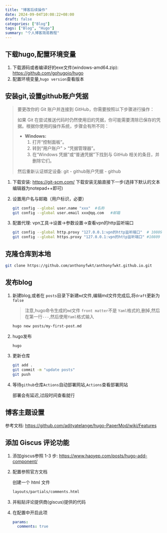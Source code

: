 ```yaml
---
title: "博客后续操作"
date: 2024-09-04T10:08:22+08:00
draft: false
categories: ["Blog"]
tags: ["Blog", "Hugo"]
summary: "个人博客简易教程"
---
```


## 下载hugo,配置环境变量

1. 下载源码或者编译好的exe文件(windows-amd64.zip): https://github.com/gohugoio/hugo  
2. 配置环境变量,`hugo version`查看版本

## 安装git,设置github账户凭据

> 要更改你的 Git 账户并连接到 GitHub，你需要按照以下步骤进行操作：
>
> 如果 Git 在尝试推送代码时仍然使用旧的凭据，你可能需要清除已保存的凭据。根据你使用的操作系统，步骤会有所不同：
>
> - **Windows:**
>   1. 打开“控制面板”。
>   2. 转到“用户账户” > “凭据管理器”。
>   3. 在“Windows 凭据”或“普通凭据”下找到与 GitHub 相关的条目，并删除它们。
>
> 然后重新认证绑定设备: git - github账户凭据 - github

1. 下载安装: https://git-scm.com/ 下载安装无脑直接下一步(选择下默认的文本编辑器为notepad++即可)

2. 设置用户名与邮箱（用户标识，必要）

   ```bash
   git config --global user.name "xxx"  #名称
   git config --global user.email xxx@qq.com   #邮箱
   ```

3. 配置代理: vpn工具->设置->参数设置->查看vpn的http监听端口

   ```bash
   git config --global http.proxy "127.0.0.1:vpn的http监听端口"  # 10809
   git config --global https.proxy "127.0.0.1:vpn的http监听端口" #10809
   ```


## 克隆仓库到本地

```bash
git clone https://github.com/anthonyfwkt/anthonyfwkt.github.io.git
```

## 发布blog

1. 新建blog,或者在 `posts`目录下新建`md`文件,编辑md文件完成后,将`draft`更新为`false`

   > 注意,hugo命令生成的`md`文件 `front matter`不是 `Yaml`格式的,删掉,然后在第一行`---`,然后使用`Yaml`格式输入

   ```bash
   hugo new posts/my-first-post.md
   ```

2. hugo发布

   ```bash
   hugo
   ```

3. 更新仓库

   ```bash
   git add .
   git commit -m "update posts"
   git push
   ```

4. 等待`github`仓库`Actions`自动部署网站,`Actions`查看部署网站

   部署会有延迟,过段时间查看就行

## 博客主题设置

参考文档: https://github.com/adityatelange/hugo-PaperMod/wiki/Features

## 添加 Giscus 评论功能

1. 添加giscus参照 1-3 步: https://www.haoyep.com/posts/hugo-add-component/

2. 配置参照官方文档

   创建一个 html 文件

   ```bash
   layouts/partials/comments.html
   ```

3. 并粘贴评论提供商(giscus)提供的代码

4. 在配置中开启此项

   ```yaml
   params:
     comments: true
   ```


